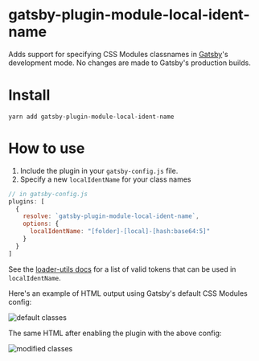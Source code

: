 # gatsby-plugin-module-local-ident-name

Adds support for specifying CSS Modules classnames in [Gatsby](https://www.gatsbyjs.org/)'s development mode. No changes are made to Gatsby's production builds.

# Install

`yarn add gatsby-plugin-module-local-ident-name`

# How to use

1. Include the plugin in your `gatsby-config.js` file.
1. Specify a new `localIdentName` for your class names

```javascript
// in gatsby-config.js
plugins: [
  {
    resolve: `gatsby-plugin-module-local-ident-name`,
    options: {
      localIdentName: "[folder]-[local]-[hash:base64:5]"
    }
  }
]
```

See the [loader-utils docs](https://github.com/webpack/loader-utils#interpolatename) for a list of valid tokens that can be used in `localIdentName`.

Here's an example of HTML output using Gatsby's default CSS Modules config:

![default classes](https://user-images.githubusercontent.com/381801/31286937-98fa8bae-aab7-11e7-95dd-578b2202774e.png)

The same HTML after enabling the plugin with the above config:

![modified classes](https://user-images.githubusercontent.com/381801/31286936-98e503d8-aab7-11e7-911b-66cf7e94e579.png)
